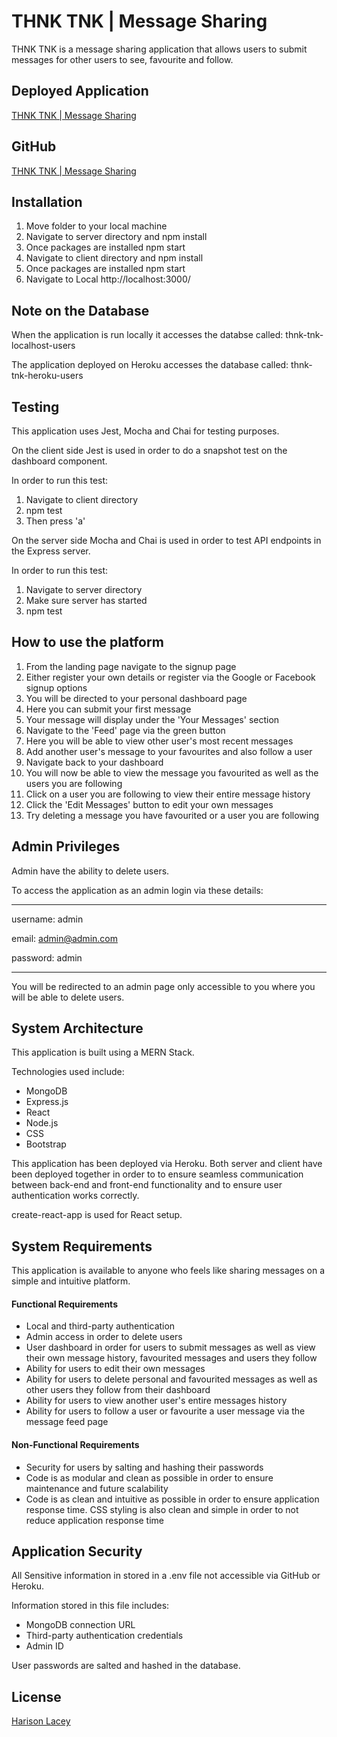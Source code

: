 # THNK TNK | Message Sharing

THNK TNK is a message sharing application that allows users to submit messages for other users to see, favourite and follow.

## Deployed Application

[THNK TNK | Message Sharing](https://thnk-tnk.herokuapp.com/)

## GitHub

[THNK TNK | Message Sharing](https://github.com/HarisonLacey/thnk-tnk-message-sharing)

## Installation

1. Move folder to your local machine
2. Navigate to server directory and npm install
3. Once packages are installed npm start
4. Navigate to client directory and npm install 
5. Once packages are installed npm start
6. Navigate to Local http://localhost:3000/

## Note on the Database

When the application is run locally it accesses the databse called: thnk-tnk-localhost-users

The application deployed on Heroku accesses the database called: thnk-tnk-heroku-users

## Testing

This application uses Jest, Mocha and Chai for testing purposes.

On the client side Jest is used in order to do a snapshot test on the dashboard component.

In order to run this test:

1. Navigate to client directory
2. npm test
3. Then press 'a'

On the server side Mocha and Chai is used in order to test API endpoints in the Express server.

In order to run this test:

1. Navigate to server directory
2. Make sure server has started
3. npm test 

## How to use the platform

1. From the landing page navigate to the signup page
2. Either register your own details or register via the Google or 
   Facebook signup options
3. You will be directed to your personal dashboard page
4. Here you can submit your first message
5. Your message will display under the 'Your Messages' section
6. Navigate to the 'Feed' page via the green button
7. Here you will be able to view other user's most recent messages
8. Add another user's message to your favourites and also follow a user
9. Navigate back to your dashboard
10. You will now be able to view the message you favourited as well as 
    the users you are following
11. Click on a user you are following to view their entire message 
    history
12. Click the 'Edit Messages' button to edit your own messages
13. Try deleting a message you have favourited or a user you are 
    following

## Admin Privileges

Admin have the ability to delete users.

To access the application as an admin login via these details:

________________________

username: admin

email: admin@admin.com

password: admin
________________________

You will be redirected to an admin page only accessible to you where you will be able to delete users.

## System Architecture

This application is built using a MERN Stack.

Technologies used include:

- MongoDB
- Express.js
- React
- Node.js
- CSS
- Bootstrap

This application has been deployed via Heroku. Both server and client have been deployed together in order to to ensure seamless communication between back-end and front-end functionality and to ensure user authentication works correctly.

create-react-app is used for React setup.

## System Requirements 

This application is available to anyone who feels like sharing messages on a simple and intuitive platform.

#### Functional Requirements 

- Local and third-party authentication
- Admin access in order to delete users
- User dashboard in order for users to submit messages as well as view 
  their own message history, favourited messages and users they follow
- Ability for users to edit their own messages
- Ability for users to delete personal and favourited messages as well 
  as other users they follow from their dashboard
- Ability for users to view another user's entire messages history
- Ability for users to follow a user or favourite a user message via the 
  message feed page

#### Non-Functional Requirements 

- Security for users by salting and hashing their passwords
- Code is as modular and clean as possible in order to ensure 
  maintenance and future scalability 
- Code is as clean and intuitive as possible in 
  order to ensure application response time. CSS styling is also 
  clean and simple in order to not reduce application response time

## Application Security

All Sensitive information in stored in a .env file not accessible via GitHub or Heroku.

Information stored in this file includes:

- MongoDB connection URL
- Third-party authentication credentials
- Admin ID

User passwords are salted and hashed in the database.

## License

[Harison Lacey](https://developer-portfolio.harisonlacey.vercel.app/)